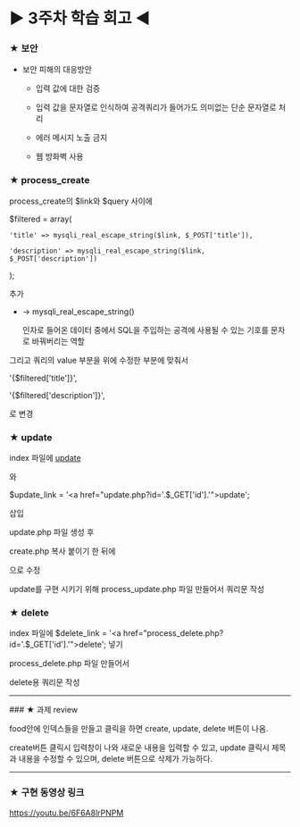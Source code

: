 # ▶ 3주차 학습 회고 ◀

### ★ 보안

* 보안 피해의 대응방안

    * 입력 값에 대한 검증
    
    * 입력 값을 문자열로 인식하여 공격쿼리가 들어가도 의미없는 단순 문자열로 처리
    
    * 에러 메시지 노출 금지
    
    * 웹 방화벽 사용


### ★ process_create

process_create의 $link와 $query 사이에

  $filtered = array(
  
    'title' => mysqli_real_escape_string($link, $_POST['title']),
    
    'description' => mysqli_real_escape_string($link, $_POST['description'])
    
  );
  
추가

* -> mysqli_real_escape_string()

  인자로 들어온 데이터 중에서 SQL을 주입하는 공격에 사용될 수 있는 기호를 문자로 바꿔버리는 역할

그리고 쿼리의 value 부분을 위에 수정한 부분에 맞춰서

 '{$filtered['title']}',
 
 '{$filtered['description']}',
 
로 변경


### ★ update

index 파일에  <a href="update.php?id=<?=$_GET['id']?>">update</a> 

와    

$update_link = '<a href="update.php?id='.$_GET['id'].'">update</a>';

삽입

update.php 파일 생성 후 

create.php 복사 붙이기 한 뒤에 

  <form action="process_update.php" method="POST">
  
으로 수정
 
update를 구현 시키기 위해 process_update.php 파일 만들어서 쿼리문 작성


### ★ delete

index 파일에 $delete_link = '<a href="process_delete.php?id='.$_GET['id'].'">delete</a>'; 넣기

process_delete.php 파일 만들어서

delete용 쿼리문 작성


<hr/>
### ★ 과제 review

food안에 인덱스들을 만들고 클릭을 하면 create, update, delete 버튼이 나옴.

create버튼 클릭시 입력창이 나와 새로운 내용을 입력할 수 있고, 
update 클릭시 제목과 내용을 수정할 수 있으며,
delete 버튼으로 삭제가 가능하다.

<hr/>

### ★ 구현 동영상 링크 
<https://youtu.be/6F6A8lrPNPM>


